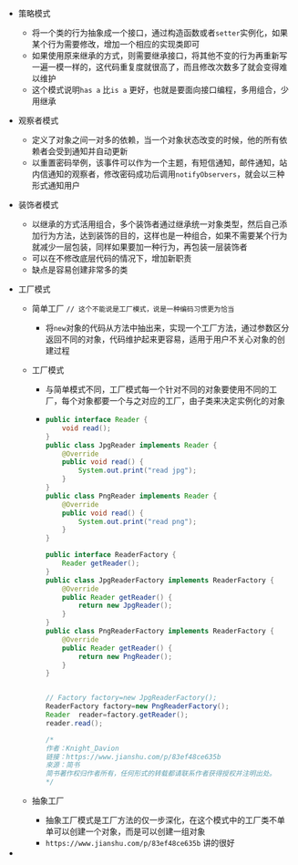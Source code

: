 - 策略模式

  - 将一个类的行为抽象成一个接口，通过构造函数或者`setter`实例化，如果某个行为需要修改，增加一个相应的实现类即可
  - 如果使用原来继承的方式，则需要继承接口，将其他不变的行为再重新写一遍一模一样的，这代码重复度就很高了，而且修改次数多了就会变得难以维护
  - 这个模式说明`has a` 比`is a` 更好，也就是要面向接口编程，多用组合，少用继承

- 观察者模式
  - 定义了对象之间一对多的依赖，当一个对象状态改变的时候，他的所有依赖者会受到通知并自动更新
  - 以重置密码举例，该事件可以作为一个主题，有短信通知，邮件通知，站内信通知的观察者，修改密码成功后调用`notifyObservers`，就会以三种形式通知用户

- 装饰者模式
  - 以继承的方式活用组合，多个装饰者通过继承统一对象类型，然后自己添加行为方法，达到装饰的目的，这样也是一种组合，如果不需要某个行为就减少一层包装，同样如果要加一种行为，再包装一层装饰者
  - 可以在不修改底层代码的情况下，增加新职责
  - 缺点是容易创建非常多的类

- 工厂模式
  - 简单工厂 `// 这个不能说是工厂模式，说是一种编码习惯更为恰当`

    - 将`new`对象的代码从方法中抽出来，实现一个工厂方法，通过参数区分返回不同的对象，代码维护起来更容易，适用于用户不关心对象的创建过程

  - 工厂模式

    - 与简单模式不同，工厂模式每一个针对不同的对象要使用不同的工厂，每个对象都要一个与之对应的工厂，由子类来决定实例化的对象

    - ``` java
      public interface Reader {
          void read();
      }
      public class JpgReader implements Reader {
          @Override
          public void read() {
              System.out.print("read jpg");
          }
      }
      public class PngReader implements Reader {
          @Override
          public void read() {
              System.out.print("read png");
          }
      }
      
      public interface ReaderFactory {
          Reader getReader();
      }
      public class JpgReaderFactory implements ReaderFactory {
          @Override
          public Reader getReader() {
              return new JpgReader();
          }
      }
      public class PngReaderFactory implements ReaderFactory {
          @Override
          public Reader getReader() {
              return new PngReader();
          }
      }
      
      
      // Factory factory=new JpgReaderFactory();
      ReaderFactory factory=new PngReaderFactory();
      Reader  reader=factory.getReader();
      reader.read();
      
      /*
      作者：Knight_Davion
      链接：https://www.jianshu.com/p/83ef48ce635b
      來源：简书
      简书著作权归作者所有，任何形式的转载都请联系作者获得授权并注明出处。
      */
      ```

  - 抽象工厂

    - 抽象工厂模式是工厂方法的仅一步深化，在这个模式中的工厂类不单单可以创建一个对象，而是可以创建一组对象 
    -  `https://www.jianshu.com/p/83ef48ce635b` 讲的很好

- 